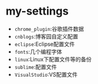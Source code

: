 # my-settings

- `chrome_plugin`:谷歌插件数据
- `cnblogs`:博客园自定义配置
- `eclipse`:Eclipse配置文件
- `fonts`:几个编程字体
- `linux`:Linux下配置文件等的备份
- `sublime`:配置文件
- `VisualStudio`:VS配置文件
